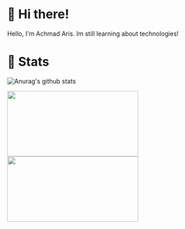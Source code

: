 # 👋 Hi there!
Hello, I'm Achmad Aris.
Im still learning about technologies!

# 📖 Stats
![Anurag's github stats](https://github-readme-stats.vercel.app/api?username=achmadarisfp&show_icons=true&theme=dark&hide=issues,stars&include_all_commits=true&count_private=true)
<div>
    <a href="https://github.com/achmadarisfp/achmadarisfp"><img align="center" width="300" height="150" src="https://github-readme-stats.vercel.app/api/top-langs/?username=achmadarisfp&layout=compact&hide=javascript,css,html&card_width=300&theme=dark" /></a>
    <a href="https://github.com/achmadarisfp/achmadarisfp"><img align="center" width="300" height="150" src="https://github-readme-stats.vercel.app/api/top-langs/?username=achmadarisfp&layout=compact&hide=c,python,java&card_width=300&theme=dark" /></a>
</div>
